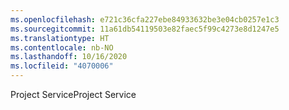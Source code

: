 ```yaml
---
ms.openlocfilehash: e721c36cfa227ebe84933632be3e04cb0257e1c3
ms.sourcegitcommit: 11a61db54119503e82faec5f99c4273e8d1247e5
ms.translationtype: HT
ms.contentlocale: nb-NO
ms.lasthandoff: 10/16/2020
ms.locfileid: "4070006"
---
```

<span data-ttu-id="77e69-101">Project Service</span><span class="sxs-lookup"><span data-stu-id="77e69-101">Project Service</span></span>

